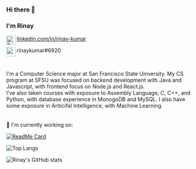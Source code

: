 ### Hi there 👋 
### I'm Rinay

<img align="left" alt="Rinay's LinkdeIn" width="25px" src="https://github.com/rdimascio/icons/blob/master/icons/linkedin.svg" /> <a href="https://www.linkedin.com/in/rinay-kumar/">
  linkedin.com/in/rinay-kumar
</a>

<img align="left" alt="" width="25px" src="https://github.com/rdimascio/icons/blob/master/icons/discord.svg"/> rinaykumar#6920
 
<br/>

I'm a Computer Science major at San Francisco State University. My CS program at SFSU was focused on backend development with Java and Javascript, with frontend focus on Node.js and React.js. 
<br/>
I've also taken courses with exposure to Assembly Language, C, C++, and Python, with database experience in MonogoDB and MySQL. I also have some exposure in Ariticifal Intelligence, with Machine Learning.
<br/>
<br/>
<br/>
🔭 I'm currently working on:

[![ReadMe Card](https://github-readme-stats.vercel.app/api/pin/?username=rinaykumar&repo=2chainz-or-bot)](https://github.com/rinaykumar/2chainz-or-bot)
<br/>

![Top Langs](https://github-readme-stats.vercel.app/api/top-langs/?username=rinaykumar&layout=compact)

![Rinay's GitHub stats](https://github-readme-stats.vercel.app/api?username=rinaykumar&hide=contribs,prs)


